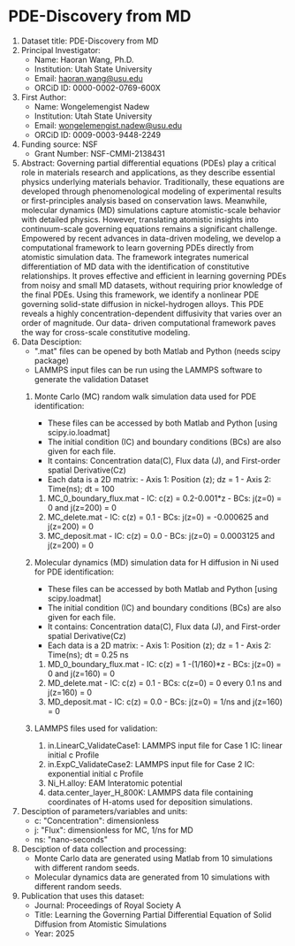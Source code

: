 # PDE-Discovery from MD
1. Dataset title: PDE-Discovery from MD
2. Principal Investigator: 
   - Name: Haoran Wang, Ph.D.
   - Institution: Utah State University
   - Email: haoran.wang@usu.edu
   - ORCiD ID: 0000-0002-0769-600X
3. First Author:
   - Name: Wongelemengist Nadew  
   - Institution: Utah State University
   - Email: wongelemengist.nadew@usu.edu
   - ORCiD ID: 0009-0003-9448-2249
4. Funding source: NSF 
   - Grant Number: NSF-CMMI-2138431
5. Abstract:
Governing partial differential equations (PDEs) play a critical role in materials research and applications, as they describe essential physics underlying materials behavior. Traditionally, these equations are developed through phenomenological modeling of experimental results or first-principles analysis based on conservation laws. Meanwhile, molecular dynamics (MD) simulations capture atomistic-scale behavior with detailed physics. However, translating atomistic insights into continuum-scale governing equations remains a significant challenge. Empowered by recent advances in data-driven modeling, we develop a computational framework to learn governing PDEs directly from atomistic simulation data. The framework integrates numerical differentiation of MD data with the identification of constitutive relationships. It proves effective and efficient in learning governing PDEs from noisy and small MD datasets, without requiring prior knowledge of the final PDEs. Using this framework, we identify a nonlinear PDE governing solid-state diffusion in nickel-hydrogen alloys. This PDE reveals a highly concentration-dependent diffusivity that varies over an order of magnitude. Our data- driven computational framework paves the way for cross-scale constitutive modeling.
6. Data Desciption:
   - ".mat" files can be opened by both Matlab and Python (needs scipy package)  
   - LAMMPS input files can be run using the LAMMPS software to generate the validation Dataset
   1. Monte Carlo (MC) random walk simulation data  used for PDE identification:
         - These files can be accessed by both Matlab and Python [using scipy.io.loadmat]
         - The initial condition (IC) and boundary conditions (BCs) are also given for each file.
         - It contains: Concentration data(C), Flux data (J), and First-order spatial Derivative(Cz)
         - Each data is a 2D matrix: 
               - Axis 1: Position (z); dz = 1
               - Axis 2: Time(ns); dt = 100
       1. MC_0_boundary_flux.mat
               - IC: c(z) = 0.2-0.001*z
               - BCs: j(z=0) = 0   and j(z=200) = 0 
       2. MC_delete.mat
               - IC: c(z) = 0.1
               - BCs: j(z=0) = -0.000625      and j(z=200) = 0
       3. MC_deposit.mat
               - IC: c(z) = 0.0
               - BCs: j(z=0) = 0.0003125    and j(z=200) = 0

   2.  Molecular dynamics (MD) simulation data for H diffusion in Ni used for PDE identification:
         - These files can be accessed by both Matlab and Python [using scipy.loadmat]
         - The initial condition (IC) and boundary conditions (BCs) are also given for each file.
         - It contains: Concentration data(C), Flux data (J), and First-order spatial Derivative(Cz)
         - Each data is a 2D matrix: 
               - Axis 1: Position (z); dz = 1
               - Axis 2: Time(ns); dt = 0.25 ns
       1. MD_0_boundary_flux.mat
               - IC: c(z) = 1 -(1/160)*z
               - BCs: j(z=0) = 0   and j(z=160) = 0 
       2. MD_delete.mat
               - IC: c(z) = 0.1
               - BCs: c(z=0) = 0 every 0.1 ns      and j(z=160) = 0
       3. MD_deposit.mat
               - IC: c(z) = 0.0
               - BCs: j(z=0) = 1/ns    and j(z=160) = 0
   3. LAMMPS files used for validation:
      1. in.LinearC_ValidateCase1: LAMMPS input file for Case 1
            IC: linear initial c Profile
      2. in.ExpC_ValidateCase2: LAMMPS input file for Case 2
            IC: exponential initial c Profile
      3. Ni_H.alloy: EAM Interatomic potential
      4. data.center_layer_H_800K: LAMMPS data file containing coordinates of H-atoms used for deposition simulations.
7. Desciption of parameters/variables and units:
   - c: "Concentration": dimensionless
   - j: "Flux": dimensionless for MC, 1/ns for MD
   - ns: "nano-seconds"
8. Desciption of data collection and processing:
   - Monte Carlo data are generated using Matlab from 10 simulations with different random seeds.
   - Molecular dynamics data are generated  from 10 simulations with different random seeds.
9. Publication that uses this dataset:
   - Journal: Proceedings of Royal Society A
   - Title: Learning the Governing Partial Differential Equation of Solid Diffusion from Atomistic Simulations
   - Year: 2025
